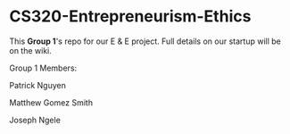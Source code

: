 # CS320-Entrepreneurism-Ethics

This **Group 1**'s repo for our E & E project. Full details on our startup will be on the wiki.

Group 1 Members:

Patrick Nguyen

Matthew Gomez Smith

Joseph Ngele
